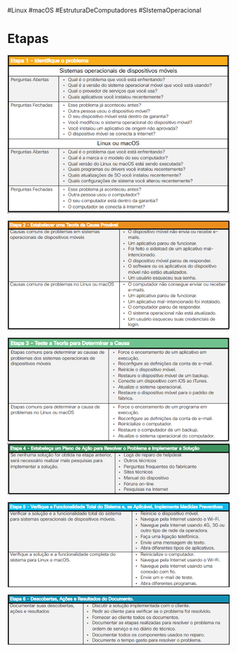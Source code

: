 #Linux #macOS #EstruturaDeComputadores #SIstemaOperacional 


# Etapas

![](../img/Pasted%20image%2020240325142617.png)

![](../img/Pasted%20image%2020240325142624.png)

![](../img/Pasted%20image%2020240325142631.png)
![](../img/Pasted%20image%2020240325142637.png)

![](../img/Pasted%20image%2020240325142649.png)

![](../img/Pasted%20image%2020240325142655.png)

